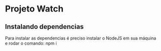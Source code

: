 # Projeto Watch

## Instalando dependencias

<p>Para instalar as dependencias é preciso instalar o NodeJS em sua máquina e rodar o comando: npm i</p>